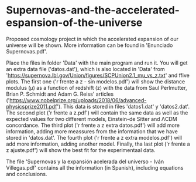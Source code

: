 # Supernovas-and-the-accelerated-espansion-of-the-universe

Proposed cosmology project in which the accelerated expansion of our universe will be shown. More information can be found in 'Enunciado Supernovas.pdf'.

Place the files in folder 'Data' with the main program and run it. You will get an extra data file ('datos.dat'), which is also located in 'Data' from 'https://supernova.lbl.gov/Union/figures/SCPUnion2.1_mu_vs_z.txt' and ffive plots. The first one ('r frente a z - sin modelos.pdf') will show the distance modulus (μ) as a function of redshift (z) with the data from Saul Perlmutter, Brian P. Schmidt	and	Adam G. Reiss' articles ('https://www.nobelprize.org/uploads/2018/06/advanced-physicsprize2011.pdf'). This data is stored in files 'datos1.dat' y 'datos2.dat'. The second plot ('r frente a z.pdf') will contain the same data as well as the expected values for two different models, Einstein-de Sitter and ΛCDM concordance. The third plot ('r frente a z extra datos.pdf') will add more information, adding more meassures from the information that we have stored in 'datos.dat'. The fourth plot ('r frente a z extra modelos.pdf') will add more information, adding another model. Finally, tha last plot ('r frente a z ajuste.pdf') will show the best fit for the experimentaal data.

The file 'Supernovas y la expansión acelerada del universo - Iván Villegas.pdf' contains all the information (in Spanish), including equations and conclusions.
